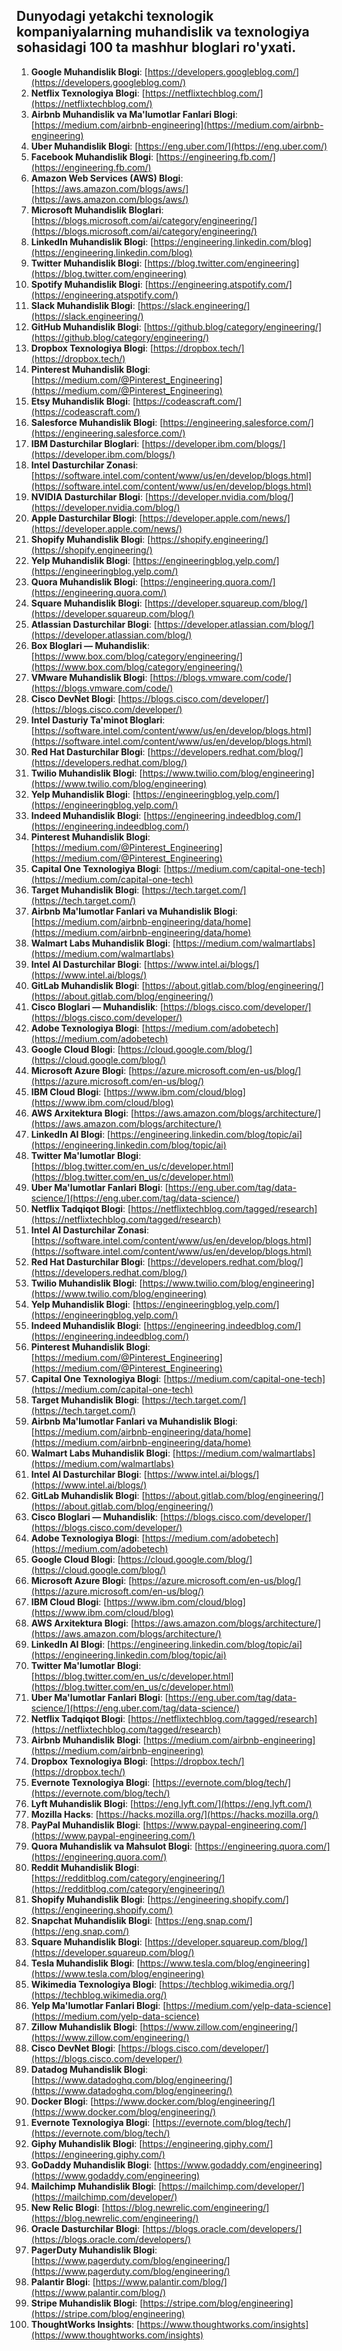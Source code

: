 

## Dunyodagi yetakchi texnologik kompaniyalarning muhandislik va texnologiya sohasidagi 100 ta mashhur bloglari ro'yxati.

1. **Google Muhandislik Blogi**: [https://developers.googleblog.com/](https://developers.googleblog.com/)
2. **Netflix Texnologiya Blogi**: [https://netflixtechblog.com/](https://netflixtechblog.com/)
3. **Airbnb Muhandislik va Ma'lumotlar Fanlari Blogi**: [https://medium.com/airbnb-engineering](https://medium.com/airbnb-engineering)
4. **Uber Muhandislik Blogi**: [https://eng.uber.com/](https://eng.uber.com/)
5. **Facebook Muhandislik Blogi**: [https://engineering.fb.com/](https://engineering.fb.com/)
6. **Amazon Web Services (AWS) Blogi**: [https://aws.amazon.com/blogs/aws/](https://aws.amazon.com/blogs/aws/)
7. **Microsoft Muhandislik Bloglari**: [https://blogs.microsoft.com/ai/category/engineering/](https://blogs.microsoft.com/ai/category/engineering/)
8. **LinkedIn Muhandislik Blogi**: [https://engineering.linkedin.com/blog](https://engineering.linkedin.com/blog)
9. **Twitter Muhandislik Blogi**: [https://blog.twitter.com/engineering](https://blog.twitter.com/engineering)
10. **Spotify Muhandislik Blogi**: [https://engineering.atspotify.com/](https://engineering.atspotify.com/)
11. **Slack Muhandislik Blogi**: [https://slack.engineering/](https://slack.engineering/)
12. **GitHub Muhandislik Blogi**: [https://github.blog/category/engineering/](https://github.blog/category/engineering/)
13. **Dropbox Texnologiya Blogi**: [https://dropbox.tech/](https://dropbox.tech/)
14. **Pinterest Muhandislik Blogi**: [https://medium.com/@Pinterest_Engineering](https://medium.com/@Pinterest_Engineering)
15. **Etsy Muhandislik Blogi**: [https://codeascraft.com/](https://codeascraft.com/)
16. **Salesforce Muhandislik Blogi**: [https://engineering.salesforce.com/](https://engineering.salesforce.com/)
17. **IBM Dasturchilar Bloglari**: [https://developer.ibm.com/blogs/](https://developer.ibm.com/blogs/)
18. **Intel Dasturchilar Zonasi**: [https://software.intel.com/content/www/us/en/develop/blogs.html](https://software.intel.com/content/www/us/en/develop/blogs.html)
19. **NVIDIA Dasturchilar Blogi**: [https://developer.nvidia.com/blog/](https://developer.nvidia.com/blog/)
20. **Apple Dasturchilar Blogi**: [https://developer.apple.com/news/](https://developer.apple.com/news/)
21. **Shopify Muhandislik Blogi**: [https://shopify.engineering/](https://shopify.engineering/)
22. **Yelp Muhandislik Blogi**: [https://engineeringblog.yelp.com/](https://engineeringblog.yelp.com/)
23. **Quora Muhandislik Blogi**: [https://engineering.quora.com/](https://engineering.quora.com/)
24. **Square Muhandislik Blogi**: [https://developer.squareup.com/blog/](https://developer.squareup.com/blog/)
25. **Atlassian Dasturchilar Blogi**: [https://developer.atlassian.com/blog/](https://developer.atlassian.com/blog/)
26. **Box Bloglari — Muhandislik**: [https://www.box.com/blog/category/engineering/](https://www.box.com/blog/category/engineering/)
27. **VMware Muhandislik Blogi**: [https://blogs.vmware.com/code/](https://blogs.vmware.com/code/)
28. **Cisco DevNet Blogi**: [https://blogs.cisco.com/developer/](https://blogs.cisco.com/developer/)
29. **Intel Dasturiy Ta'minot Bloglari**: [https://software.intel.com/content/www/us/en/develop/blogs.html](https://software.intel.com/content/www/us/en/develop/blogs.html)
30. **Red Hat Dasturchilar Blogi**: [https://developers.redhat.com/blog/](https://developers.redhat.com/blog/)
31. **Twilio Muhandislik Blogi**: [https://www.twilio.com/blog/engineering](https://www.twilio.com/blog/engineering)
32. **Yelp Muhandislik Blogi**: [https://engineeringblog.yelp.com/](https://engineeringblog.yelp.com/)
33. **Indeed Muhandislik Blogi**: [https://engineering.indeedblog.com/](https://engineering.indeedblog.com/)
34. **Pinterest Muhandislik Blogi**: [https://medium.com/@Pinterest_Engineering](https://medium.com/@Pinterest_Engineering)
35. **Capital One Texnologiya Blogi**: [https://medium.com/capital-one-tech](https://medium.com/capital-one-tech)
36. **Target Muhandislik Blogi**: [https://tech.target.com/](https://tech.target.com/)
37. **Airbnb Ma'lumotlar Fanlari va Muhandislik Blogi**: [https://medium.com/airbnb-engineering/data/home](https://medium.com/airbnb-engineering/data/home)
38. **Walmart Labs Muhandislik Blogi**: [https://medium.com/walmartlabs](https://medium.com/walmartlabs)
39. **Intel AI Dasturchilar Blogi**: [https://www.intel.ai/blogs/](https://www.intel.ai/blogs/)
40. **GitLab Muhandislik Blogi**: [https://about.gitlab.com/blog/engineering/](https://about.gitlab.com/blog/engineering/)
41. **Cisco Bloglari — Muhandislik**: [https://blogs.cisco.com/developer/](https://blogs.cisco.com/developer/)
42. **Adobe Texnologiya Blogi**: [https://medium.com/adobetech](https://medium.com/adobetech)
43. **Google Cloud Blogi**: [https://cloud.google.com/blog/](https://cloud.google.com/blog/)
44. **Microsoft Azure Blogi**: [https://azure.microsoft.com/en-us/blog/](https://azure.microsoft.com/en-us/blog/)
45. **IBM Cloud Blogi**: [https://www.ibm.com/cloud/blog](https://www.ibm.com/cloud/blog)
46. **AWS Arxitektura Blogi**: [https://aws.amazon.com/blogs/architecture/](https://aws.amazon.com/blogs/architecture/)
47. **LinkedIn AI Blogi**: [https://engineering.linkedin.com/blog/topic/ai](https://engineering.linkedin.com/blog/topic/ai)
48. **Twitter Ma'lumotlar Blogi**: [https://blog.twitter.com/en_us/c/developer.html](https://blog.twitter.com/en_us/c/developer.html)
49. **Uber Ma'lumotlar Fanlari Blogi**: [https://eng.uber.com/tag/data-science/](https://eng.uber.com/tag/data-science/)
50. **Netflix Tadqiqot Blogi**: [https://netflixtechblog.com/tagged/research](https://netflixtechblog.com/tagged/research)
51. **Intel AI Dasturchilar Zonasi**: [https://software.intel.com/content/www/us/en/develop/blogs.html](https://software.intel.com/content/www/us/en/develop/blogs.html)
52. **Red Hat Dasturchilar Blogi**: [https://developers.redhat.com/blog/](https://developers.redhat.com/blog/)
53. **Twilio Muhandislik Blogi**: [https://www.twilio.com/blog/engineering](https://www.twilio.com/blog/engineering)
54. **Yelp Muhandislik Blogi**: [https://engineeringblog.yelp.com/](https://engineeringblog.yelp.com/)
55. **Indeed Muhandislik Blogi**: [https://engineering.indeedblog.com/](https://engineering.indeedblog.com/)
56. **Pinterest Muhandislik Blogi**: [https://medium.com/@Pinterest_Engineering](https://medium.com/@Pinterest_Engineering)
57. **Capital One Texnologiya Blogi**: [https://medium.com/capital-one-tech](https://medium.com/capital-one-tech)
58. **Target Muhandislik Blogi**: [https://tech.target.com/](https://tech.target.com/)
59. **Airbnb Ma'lumotlar Fanlari va Muhandislik Blogi**: [https://medium.com/airbnb-engineering/data/home](https://medium.com/airbnb-engineering/data/home)
60. **Walmart Labs Muhandislik Blogi**: [https://medium.com/walmartlabs](https://medium.com/walmartlabs)
61. **Intel AI Dasturchilar Blogi**: [https://www.intel.ai/blogs/](https://www.intel.ai/blogs/)
62. **GitLab Muhandislik Blogi**: [https://about.gitlab.com/blog/engineering/](https://about.gitlab.com/blog/engineering/)
63. **Cisco Bloglari — Muhandislik**: [https://blogs.cisco.com/developer/](https://blogs.cisco.com/developer/)
64. **Adobe Texnologiya Blogi**: [https://medium.com/adobetech](https://medium.com/adobetech)
65. **Google Cloud Blogi**: [https://cloud.google.com/blog/](https://cloud.google.com/blog/)
66. **Microsoft Azure Blogi**: [https://azure.microsoft.com/en-us/blog/](https://azure.microsoft.com/en-us/blog/)
67. **IBM Cloud Blogi**: [https://www.ibm.com/cloud/blog](https://www.ibm.com/cloud/blog)
68. **AWS Arxitektura Blogi**: [https://aws.amazon.com/blogs/architecture/](https://aws.amazon.com/blogs/architecture/)
69. **LinkedIn AI Blogi**: [https://engineering.linkedin.com/blog/topic/ai](https://engineering.linkedin.com/blog/topic/ai)
70. **Twitter Ma'lumotlar Blogi**: [https://blog.twitter.com/en_us/c/developer.html](https://blog.twitter.com/en_us/c/developer.html)
71. **Uber Ma'lumotlar Fanlari Blogi**: [https://eng.uber.com/tag/data-science/](https://eng.uber.com/tag/data-science/)
72. **Netflix Tadqiqot Blogi**: [https://netflixtechblog.com/tagged/research](https://netflixtechblog.com/tagged/research)
73. **Airbnb Muhandislik Blogi**: [https://medium.com/airbnb-engineering](https://medium.com/airbnb-engineering)
74. **Dropbox Texnologiya Blogi**: [https://dropbox.tech/](https://dropbox.tech/)
75. **Evernote Texnologiya Blogi**: [https://evernote.com/blog/tech/](https://evernote.com/blog/tech/)
76. **Lyft Muhandislik Blogi**: [https://eng.lyft.com/](https://eng.lyft.com/)
77. **Mozilla Hacks**: [https://hacks.mozilla.org/](https://hacks.mozilla.org/)
78. **PayPal Muhandislik Blogi**: [https://www.paypal-engineering.com/](https://www.paypal-engineering.com/)
79. **Quora Muhandislik va Mahsulot Blogi**: [https://engineering.quora.com/](https://engineering.quora.com/)
80. **Reddit Muhandislik Blogi**: [https://redditblog.com/category/engineering/](https://redditblog.com/category/engineering/)
81. **Shopify Muhandislik Blogi**: [https://engineering.shopify.com/](https://engineering.shopify.com/)
82. **Snapchat Muhandislik Blogi**: [https://eng.snap.com/](https://eng.snap.com/)
83. **Square Muhandislik Blogi**: [https://developer.squareup.com/blog/](https://developer.squareup.com/blog/)
84. **Tesla Muhandislik Blogi**: [https://www.tesla.com/blog/engineering](https://www.tesla.com/blog/engineering)
85. **Wikimedia Texnologiya Blogi**: [https://techblog.wikimedia.org/](https://techblog.wikimedia.org/)
86. **Yelp Ma'lumotlar Fanlari Blogi**: [https://medium.com/yelp-data-science](https://medium.com/yelp-data-science)
87. **Zillow Muhandislik Blogi**: [https://www.zillow.com/engineering/](https://www.zillow.com/engineering/)
88. **Cisco DevNet Blogi**: [https://blogs.cisco.com/developer/](https://blogs.cisco.com/developer/)
89. **Datadog Muhandislik Blogi**: [https://www.datadoghq.com/blog/engineering/](https://www.datadoghq.com/blog/engineering/)
90. **Docker Blogi**: [https://www.docker.com/blog/engineering/](https://www.docker.com/blog/engineering/)
91. **Evernote Texnologiya Blogi**: [https://evernote.com/blog/tech/](https://evernote.com/blog/tech/)
92. **Giphy Muhandislik Blogi**: [https://engineering.giphy.com/](https://engineering.giphy.com/)
93. **GoDaddy Muhandislik Blogi**: [https://www.godaddy.com/engineering](https://www.godaddy.com/engineering)
94. **Mailchimp Muhandislik Blogi**: [https://mailchimp.com/developer/](https://mailchimp.com/developer/)
95. **New Relic Blogi**: [https://blog.newrelic.com/engineering/](https://blog.newrelic.com/engineering/)
96. **Oracle Dasturchilar Blogi**: [https://blogs.oracle.com/developers/](https://blogs.oracle.com/developers/)
97. **PagerDuty Muhandislik Blogi**: [https://www.pagerduty.com/blog/engineering/](https://www.pagerduty.com/blog/engineering/)
98. **Palantir Blogi**: [https://www.palantir.com/blog/](https://www.palantir.com/blog/)
99. **Stripe Muhandislik Blogi**: [https://stripe.com/blog/engineering](https://stripe.com/blog/engineering)
100. **ThoughtWorks Insights**: [https://www.thoughtworks.com/insights](https://www.thoughtworks.com/insights)
